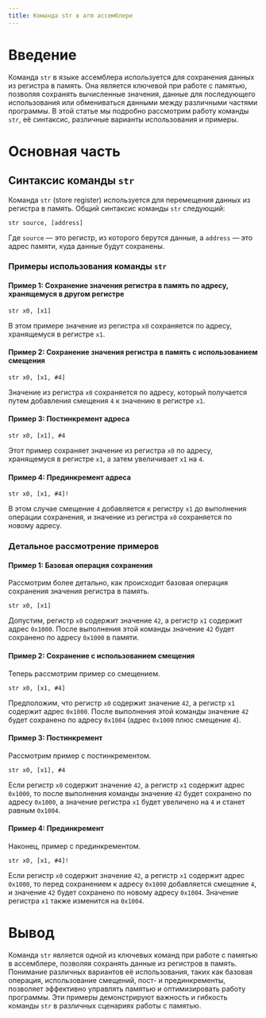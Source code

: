 ```yaml
---
title: Команда str в arm ассемблере
---
```

# Введение

Команда `str` в языке ассемблера используется для сохранения данных из регистра в память. Она является ключевой при работе с памятью, позволяя сохранять вычисленные значения, данные для последующего использования или обмениваться данными между различными частями программы. В этой статье мы подробно рассмотрим работу команды `str`, её синтаксис, различные варианты использования и примеры.

# Основная часть

## Синтаксис команды `str`

Команда `str` (store register) используется для перемещения данных из регистра в память. Общий синтаксис команды `str` следующий:

```assembly
str source, [address]
```

Где `source` — это регистр, из которого берутся данные, а `address` — это адрес памяти, куда данные будут сохранены.

### Примеры использования команды `str`

#### Пример 1: Сохранение значения регистра в память по адресу, хранящемуся в другом регистре

```assembly
str x0, [x1]
```

В этом примере значение из регистра `x0` сохраняется по адресу, хранящемуся в регистре `x1`.

#### Пример 2: Сохранение значения регистра в память с использованием смещения

```assembly
str x0, [x1, #4]
```

Значение из регистра `x0` сохраняется по адресу, который получается путем добавления смещения `4` к значению в регистре `x1`.

#### Пример 3: Постинкремент адреса

```assembly
str x0, [x1], #4
```

Этот пример сохраняет значение из регистра `x0` по адресу, хранящемуся в регистре `x1`, а затем увеличивает `x1` на `4`.

#### Пример 4: Прединкремент адреса

```assembly
str x0, [x1, #4]!
```

В этом случае смещение `4` добавляется к регистру `x1` до выполнения операции сохранения, и значение из регистра `x0` сохраняется по новому адресу.

### Детальное рассмотрение примеров

#### Пример 1: Базовая операция сохранения

Рассмотрим более детально, как происходит базовая операция сохранения значения регистра в память.

```assembly
str x0, [x1]
```

Допустим, регистр `x0` содержит значение `42`, а регистр `x1` содержит адрес `0x1000`. После выполнения этой команды значение `42` будет сохранено по адресу `0x1000` в памяти.

#### Пример 2: Сохранение с использованием смещения

Теперь рассмотрим пример со смещением.

```assembly
str x0, [x1, #4]
```

Предположим, что регистр `x0` содержит значение `42`, а регистр `x1` содержит адрес `0x1000`. После выполнения этой команды значение `42` будет сохранено по адресу `0x1004` (адрес `0x1000` плюс смещение `4`).

#### Пример 3: Постинкремент

Рассмотрим пример с постинкрементом.

```assembly
str x0, [x1], #4
```

Если регистр `x0` содержит значение `42`, а регистр `x1` содержит адрес `0x1000`, то после выполнения команды значение `42` будет сохранено по адресу `0x1000`, а значение регистра `x1` будет увеличено на `4` и станет равным `0x1004`.

#### Пример 4: Прединкремент

Наконец, пример с прединкрементом.

```assembly
str x0, [x1, #4]!
```

Если регистр `x0` содержит значение `42`, а регистр `x1` содержит адрес `0x1000`, то перед сохранением к адресу `0x1000` добавляется смещение `4`, и значение `42` будет сохранено по новому адресу `0x1004`. Значение регистра `x1` также изменится на `0x1004`.

# Вывод

Команда `str` является одной из ключевых команд при работе с памятью в ассемблере, позволяя сохранять данные из регистров в память. Понимание различных вариантов её использования, таких как базовая операция, использование смещений, пост- и прединкременты, позволяет эффективно управлять памятью и оптимизировать работу программы. Эти примеры демонстрируют важность и гибкость команды `str` в различных сценариях работы с памятью.